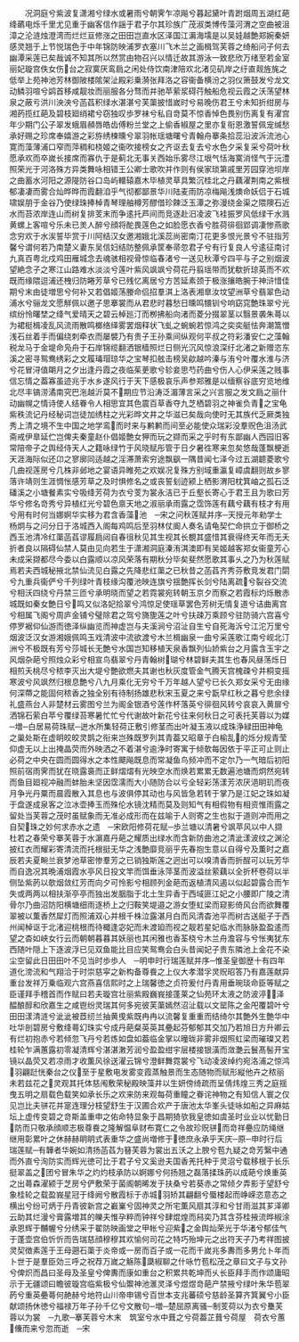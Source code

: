 <!-- { "loadSidebar": true } -->
　　况洞庭兮紫波复潇湘兮绿水或暑雨兮朝霁乍凉飚兮暮起黛叶青跗烟周五湖红葩绛蘤电烁千里尤见重于幽客信作謡于君子尔其珍族广茂淑类博传藻河渭之空曲被沮漳之沦涟烛澄湾而烂烂亘修涨之田田岂直水区泽国江漘海壖是以吴娃越艶郑婉秦妍感灵翘于上节悦瑞色于中年锦防映浦罗衣塞川飞木兰之画楫驾芙蓉之绮船问子何去幽潭采莲已矣哉诚不知其所以然赏由物召兴以情迁故其游泳一致悲欣万绪至若金室丽妃璇宫佚女伤台之寂寞厌鸾扃之闲处侍饮南津陪欢北渚见矶岸之纡直觌旌旄之低举上苑神池芳林御陂楼隂架沚殿彩乗漪张拜洛之容衞备横汾之羽仪箫鼓发兮龙文动鳞羽喧兮鹢首移咸靓妆而丽服各分骛而并驰苹萦浆碍荇触船危视云霞之沃荡望林泉之蔽亏洪川泱泱兮菡萏积绿水湛湛兮芙蕖披惜嵗时兮易晚伤君王兮未知折绀房与湘菂揽红葩及碧枝廻绡裙兮窃独叹歩罗袜兮私自竒莫不惊香悼色畏别伤离复有濯宫年少期门公子翠发蛾眉頳唇皓齿傅粉兰堂之上偷香椒屋之里亦复衔恩激誓佩宠缄愁承好赐之珍席奉嬉游之彩斿绣楝曛兮翠羽帐瑶塘曙兮青翰舟搴条拾蕊沿波泝流池心寛而藻薄浦口窄而萍稠和桡姬之衞吹接榜女之齐讴去复去兮水色夕采复采兮荷叶秋愿承欢而卒嵗长接席而寡仇于是蓟北无事关西始乐雾尽江垠气恬海寞消怪气于沅澧照荣光于河洛殊方异类舞咏相错王公卿士歌吹并作则有侯家琐第戚里芳园穿池坝岸之曲蓄水河阳之源隄防谷口岛屿轘辕嘉木毕植灵草具繁沉桂北之丹藕濯荆南之紫根郁凄凄而雾合灿晔晔而霞翻洎乎气彻都鄙景华川陆麦雨防凉梅飚浅燠命妖侣于石城啸娱朋于金谷乃使绿珠捧棹青琴理舳樽芳醪借珍餗泛玉潭之弥漫绕金渠之隈隩石近水而苔浓岸连山而树复排芰末而争逺托芦间而竞逐赴汨凌波飞袿振罗风低绿干水溅黄螺上客喧兮乐未已羙人醉兮顔将酡畏莲色之如脸愿衣香兮胜荷徘徊郢调凄惨燕歌念穷欢于水涘誓毕赏于川阿结汉女邀湘娥北溪蕊尚密南汀花更多恨光景兮不驻指芳馨兮谓何若乃南楚义妻东吴信妇结防整佩承筐奉帚忽君子兮有行复良人兮逺征南讨九真百粤北戍鸡田雁城念去魂骇相视骨惊临春渚兮一送见秋潭兮四平与子之别烟波望絶念子之寒江山路难水淡淡兮莲叶紫风飒飒兮荷花丹翦瑶带而犹欷折琼英而不欢既而缘隈逗浦还栧归防睠芳草兮已残忆离居兮方苦延素颈于极涨攘皓腕于神浒惜佳期兮末由徒増思兮何补又若倡姬荡媵命侣招羣淇上洛表湘臯汝坟望洲草兮翡翠色动浦水兮骊龙文愿觧佩以邀子思搴裳而从君悲时暮愁日曛鸣镮钏兮响窈窕艶珠翠兮光缤纷怜曙埜之绛气爱晴天之碧云棹廵汀而栁拂船向渚而菱分掇翠茎以翳景袭朱蕚以为裙梃楫凌乱风流雨散鸣榔络绎雾罢烟释状飞虬之蜿蜿若惊鸿之奕奕艇怯奔潮篙憎浅石丝着手而偏绕刺牵衣而屡襞乃有贵子王孙乘间纵观何平叔之符彩潘安仁之藻翰税龙马于金堤命凫舟于石岸锦缆翻洒银樯照烂日侧光沉风惊浪深纡北渚之新赠恣东溪之密寻鸳鸯绣彩之文履瑇瑁琼华之宝琴扣舷击榜吴歈越吟溱与洧兮叶覆水淮与济兮花冒浔值朙月之夕出逢丹霞之夜临茱茰歌兮轸妾思芍药曲兮伤人心伊采莲之贱事信忘情之葢寡虽迹兆于水乡遂风行于天下感极哀乐声参郑雅是以缅察谷底穷览地维北尽丰镐涝潏南究巴沲越沂莫不期应节沿涛泛湄薄言采之兴言服之发文扃之丽什动幽幌之情诗使人结眷令人相思宜其色震百草香夺九芝栖碧羽之神雀负青之宝龟紫秩流记丹经秘词岂徒加绣柱之光彩晔文井之华滋已矣哉向使时无其族代乏厥类独秀上清之境不生中国之地学鸾而时来与鹣鹣而间至必能使众瑞彩没羣贶色沮汤武斋戒伊臯延伫岂俾夫秦童赵仆倡姬艶女狎而玩之撷而采之乎时有东鄙幽人西园旧客常陪帝子之舆经侍天人之籍咏绿竹于风晓赋彤管于日夕暑徃寒来忽矣悠哉蓬飘梗逝天涯海际似还卬之寥廓同适越之淫滞萧索穷途飘飖一隅昔闻七泽今过五湖聼菱歌兮几曲视莲房兮几株非邺地之宴语异睢苑之欢娱况复殊方别域重瀛复嶂虞翻则故乡寥落许靖则生涯惆怅感芳草之及时惧修名之或丧誓刬迹颍上栖影渭阳枕箕岫之孤石泛磻溪之小塘餐素实兮吸绛芳荷为衣兮芰为裳永洁已于丘壑长寄心于君王且为歌曰芳华兮修名竒秀兮异植红光兮碧色禀天地之淑丽承雨露之霑饰莲有藕兮藕有枝才有用兮用有时何当娜婀华实移为君含香藻池　─宋之问秋莲赋并序─天授元年勑学士杨炯与之问分日于洛城西入阁每鸡鸣后至羽林仗阍人奏名请龟契伫命拱立于御桥之西玉池清冷红蕖菡萏谬履扃闼自春徂秋见其生视其长覩其盛惜其衰得终天年而无夭折者良以隔碍仙禁人莫由见向若生于潇湘洞庭溱洧淇澳即有吴姬越客郑女衞童芳心未成采撷都尽今委以白露顺以凉风荣落有期秋分毕矣斐然愿歌其事乆之乃为秋莲赋焉若夫西城秘掖北禁仙流见白露之先降悲红蕖之已秋昔之菡萏齐秀芬敷竞发君门閟兮九重兵衞俨兮千列绿叶青枝缘沟覆池映连旗兮揺艶挥长剑兮陆离疏兮裂谷交流兮相沃四绕兮丹禁三匝兮承明晓而望之若霓裳宛转朝玉京夕而察之若霞标灼烁散赤城既如秦女艶日兮鸣又似洛妃拾翠兮鸿惊足使瑶草罢色芳树无情复道兮诘曲离宫兮相属飞阁兮周庐金铺兮璧除君之驾兮旖旎莲之叶兮扶疎万乘顾兮驻防骑六宫喜兮停罗裾仰仙游而徳泽纵幽览而神虚岂与夫溪涧兮沼沚自生兮自死海泝兮江沱万里兮烟波泛汉女游湘娥佩鸣玉戏清波中流欲渡兮木兰楫幽泉一曲兮采莲歌江南兮岘北汀洲兮不极既有芳兮莎城长无艶兮水国岂知移植天泉香飘列仙娇紫台之月露含玉宇之风烟杂葩兮照烛众彩兮相宣鸟翡翠兮丹青翰树瑚兮林碧鲜夫其生也春风昼荡烁日相煎夭桃尽兮秾李灭出大堤兮艶欲燃夫其谢也秋灰度管金气腾天宫槐疎兮井桐变摇寒波兮风飒然归根息艶兮八九月乘化无穷兮千万年越人望兮已长久郑女采兮无由缘何深蔕之能固何秾香之独全别有待制扬雄悲秋宋玉夏之来兮翫早红秋之暮兮悲余绿礼盛燕台人非楚材云雾图兮兰为阁金银酒兮莲作杯落英兮徘徊风转兮哀哀入黄扉兮洒锦石萦白苹兮覆绿苔寒暑忙忙兮代谢故叶新花兮往来何秋日之可表托芙蓉以为媒　─増─白居易荷珠赋─迸水所集轻荷正敷引修茎而出叶凝玉液以成珠浄緑田田神龟之巢处斯在虚眀皎皎灵鹊之衔来岂殊既罗列其青葢又昭章于白榆乱的烁分规青莹仰虚无以上出掩晶荧而外映洒之不着湛兮逾浄时寄寓于倾欹每因依于平正可止则止必荷之中央在圆而圆得水之本性飃飚既息而常凝鱼鸟频冲而不定尔乃一气暗后初阳照前宿雨霁而犹在晓露裛而正鲜熠熠有光映空水而焕若累累无数遍池塘而炯然宛转而鱼目廻视冲融而蚌胎未坚因霑濡而大小随防合以亏全轻彩荡漾芳浓厌浥眀玑而夜月争光丹粟而晨霞散入其息也与波俱停其动也与风皆急若转于掌乃是江妃之珠如凝于盘遂成泉客之泣冰壶捧玉而殊伦水镜沈精而莫及则知气有相假物有相资惟雨露之留处当芙蓉之茂时虽赋象而无准必成形而在兹喻于人则寄之生也拟于道则冲而用之自契珠之妙何求赤水之遗　─宋欧阳修荷花赋─歩兰塘以清暑兮飒苹风以中人撷杜若之春荣兮搴芙蓉于水濵嘉丹葩之耀质出绿水而含新防曲池之清泚漾波纹之渊沦披红衣而耀彩寄清流而托根挺无华之浅艶靡竞丽乎先春抱生意以自得兮及薫时之嘉辰若夫夏畹兰衰梦池草密惨羣芳之已销独斯莲之迥出可以嗅清香而折酲可以玩芳华而自逸况其晩浦烟霞水亭风日投文竿而饵垂泳萍茎而波溢丝萦藕以全折杯卷荷以半侧坠紫菂以欹烟敛红芳而向夕可怜影兮相顾列金葩而返植清风遏以似起碧露合而乍失或两两以相扶渐亭亭而独出发胭脂于北土生异香于西域匪江妃之小腰即广陵之清骨尔乃曲沼防阳横塘细雨逐桥上之归鞍笑堤邉之游女堕虹梁而窥影倚风台而欲舞覆翠被以薫香然犀灯而照浦双心并根千株泣露湛月白而风清杳池平而树古送艇子于西州闻棹讴于北渚迎桃根而待檝逢宓妃而未渡廹而视之靓若星妃临水而脉脉盈盈逺而望之杳如峡女行云而朝朝暮暮其妖丽也其闲雅也香荃桡兮木兰舟澹容与兮怅夷犹东西随叶隠上下逐波浮已见双鱼能比目应笑鸳鸯会白头昔闻妃子贵东隣池上金花不染尘空留此日田田叶不见当时歩歩人　─明申时行瑞莲赋并序─惟圣皇御歴十有四年道化滂流和气翔洽于时崇慈寜之新构备尊飬之上仪大孝潜孚灵贶昭答乃有嘉莲献异重台发祥万乗临观六宫燕喜信熙时之上瑞馨徳之贞符爰付丹青用垂琬琰命臣等赋之臣谨拜手稽首而作赋曰若夫璇宫壮丽紫殿巍峩接蓬莱之仙苑环太液之防波渟泽醖酿醇和欣嘉生之咸鬯纷灵瑞其何多宛彼芙蕖嫣然沼沚载以文罂陈之金戺覆碧叶兮田田漾清涟兮泚泚被茝纫兰抽黄曵紫既冉冉以流馨复重重而结绮尔其艶外生艶华中吐华剖碧房兮敷绛蕚幻珠实兮成丹葩粲英英其疉起芬郁郁其交加乃若旭日方升卿云有烂初抱赤兮若倾忽飞丹兮若炼如盘如葢临金掌以曈昽非雾非烟照虹梁而璀璨又若桂轮乍满蕙露初零凝清辉兮湛湛潄芳润兮盈盈绀宇层楼接银潢而潋灔云鬟髙髻开宝镜以晶荧又若凉雨才收薫风徐送濯云锦兮澄鲜舞霓裳兮飞动凌波绰约宛洛浦之惊鸿羽翩跹恍秦台之仪至于星敷电发雾变霞蒸触景而生态随物而赋形縦他卉之秾丽未若兹花之灵观其托体慈闱敷荣秘殿映藻井以生妍傍绮疏而呈倩炜煌三秀之庭揺曳五明之扇载色载笑如承长乐之欢来防来观每荷重瞳之眷诧神物之有知信人寰之仅见岂比夫骈花并寔连理分枝望舒生于汉圃合欢产于唐池太华峯头徒咏如船之异麻姑坛上虚传变碧之竒斯盖重申之佑命特显象于昌期猗欤我皇徳如虞圣时业业以忧勤日防而只敬承顔顺志极尊飬之隆解愠阜财布寛仁之令故珍贶骈而竒祥疉应防绳继继用彰累叶之休赫赫眀眀式表重华之盛尚増修于徳庶永承乎天庆─原─申时行后瑞莲赋─有韡者华婉如清扬菡萏为簮芙蓉为裳出五沃之上腴兮苞九疑之竒芳繄中通而外直兮洵防实而辉光徳可比于君子兮又奚逊夫国香羌托种于灵沼兮载移根于长乐挺翠盖之团兮冒朱华之灼灼枝承防以婀娜兮何扬翘之磊落揉珠菂以成葩兮焕重英之出蕚森濯颍于芝房兮俨敷荣于菌阁朝晞发于扶桑兮若葵赤之常倾夕弄影于望舒兮象桂轮之载盈峩星冠于绛阙兮散霞标于赤城羽矫其翩翻兮蜃楼起而峥嵘恣意态之横出兮纷可炳于丹青彼新宫之嶻嶪兮固神灵之所宅薫风扇其淳和兮甘雨滋其芗泽卿云助其烂漫兮膏露増其的皪夫惟孕粹而钟祥兮肆焜煌而舄奕乃其含芬桂掖流晔椒涂承恩辉于黼幄兮分绣采于翟防映画堂之甲帐兮迎紫之金舆灿荣光于华渚兮郁佳气于蓬壶宫伯忻忻而告瑞慈顔穆穆其欢愉何司花之特巧殆坤元之出符天子乃考祥图披灵契徴素莲于王母遡石蕖于炎帝或一房而百子或一花而千嵗兆多夀而多男允卜年而卜世于是羣臣効三呼之祝荐万嵗之觞陈瓞椒聊之什咏竹苞松茂之章曰文子与文孙兮俾炽而昌曰圣母及圣皇兮俾夀而康如重台之积累共乾坤而乆长臣拜手而作颂庸昭示于无疆颂曰瞻彼璇宫临紫极兮仙籞神池滙灵泽兮煜煜竒葩产禁掖兮绿叶朱华苞翠菂兮重英疉蕚何赩赫兮地符山川帝申锡兮百世本支兆蕃硕兮慈龄圣算齐箕翼兮小臣献颂扬休徳兮福禄万年子孙千亿兮文散句─増─楚屈原离骚─制芰荷以为衣兮雧芙蓉以为裳　─九歌─搴芙蓉兮木末　筑室兮水中葺之兮荷葢芷葺兮荷屋　荷衣兮蕙儵而来兮忽而逝　─宋

